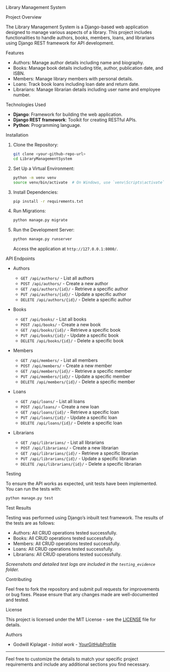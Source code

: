 Library Management System

Project Overview

The Library Management System is a Django-based web application designed to manage various aspects of a library. 
This project includes functionalities to handle authors, books, members, loans, and librarians using Django REST framework for API development.

Features

- Authors: Manage author details including name and biography.
- Books: Manage book details including title, author, publication date, and ISBN.
- Members: Manage library members with personal details.
- Loans: Track book loans including loan date and return date.
- Librarians: Manage librarian details including user name and employee number.

Technologies Used

- **Django**: Framework for building the web application.
- **Django REST framework**: Toolkit for creating RESTful APIs.
- **Python**: Programming language.

 Installation

1. Clone the Repository:

   ```bash
   git clone <your-github-repo-url>
   cd LibraryManagementSystem
   ```

2. Set Up a Virtual Environment:

   ```bash
   python -m venv venv
   source venv/bin/activate  # On Windows, use `venv\Scripts\activate`
   ```

3. Install Dependencies:

   ```bash
   pip install -r requirements.txt
   ```

4. Run Migrations:

   ```bash
   python manage.py migrate
   ```

5. Run the Development Server:

   ```bash
   python manage.py runserver
   ```

   Access the application at `http://127.0.0.1:8000/`.

API Endpoints

- Authors

  - `GET /api/authors/` - List all authors
  - `POST /api/authors/` - Create a new author
  - `GET /api/authors/{id}/` - Retrieve a specific author
  - `PUT /api/authors/{id}/` - Update a specific author
  - `DELETE /api/authors/{id}/` - Delete a specific author

- Books

  - `GET /api/books/` - List all books
  - `POST /api/books/` - Create a new book
  - `GET /api/books/{id}/` - Retrieve a specific book
  - `PUT /api/books/{id}/` - Update a specific book
  - `DELETE /api/books/{id}/` - Delete a specific book

- Members

  - `GET /api/members/` - List all members
  - `POST /api/members/` - Create a new member
  - `GET /api/members/{id}/` - Retrieve a specific member
  - `PUT /api/members/{id}/` - Update a specific member
  - `DELETE /api/members/{id}/` - Delete a specific member

- Loans

  - `GET /api/loans/` - List all loans
  - `POST /api/loans/` - Create a new loan
  - `GET /api/loans/{id}/` - Retrieve a specific loan
  - `PUT /api/loans/{id}/` - Update a specific loan
  - `DELETE /api/loans/{id}/` - Delete a specific loan

- Librarians

  - `GET /api/librarians/` - List all librarians
  - `POST /api/librarians/` - Create a new librarian
  - `GET /api/librarians/{id}/` - Retrieve a specific librarian
  - `PUT /api/librarians/{id}/` - Update a specific librarian
  - `DELETE /api/librarians/{id}/` - Delete a specific librarian

Testing

To ensure the API works as expected, unit tests have been implemented. You can run the tests with:

```bash
python manage.py test
```

Test Results

Testing was performed using Django’s inbuilt test framework. The results of the tests are as follows:

- Authors: All CRUD operations tested successfully.
- Books: All CRUD operations tested successfully.
- Members: All CRUD operations tested successfully.
- Loans: All CRUD operations tested successfully.
- Librarians: All CRUD operations tested successfully.

*Screenshots and detailed test logs are included in the `testing_evidence` folder.*

Contributing

Feel free to fork the repository and submit pull requests for improvements or bug fixes. Please ensure that any changes made are well-documented and tested.

 License

This project is licensed under the MIT License - see the [LICENSE](LICENSE) file for details.

Authors

- Godwill Kiplagat - *Initial work* - [YourGitHubProfile](https://github.com/godwill98)

---

Feel free to customize the details to match your specific project requirements and include any additional sections you find necessary.

